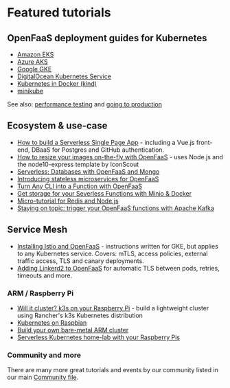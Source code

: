 # Featured tutorials

## OpenFaaS deployment guides for Kubernetes

- [Amazon EKS](https://www.weave.works/blog/getting-started-with-openfaas-kubernetes-operator-on-eks)
- [Azure AKS](https://medium.com/@ericstoekl/deploying-openfaas-on-kubernetes-azure-aks-4eea99d0743f)
- [Google GKE](https://www.openfaas.com/blog/gke-multi-stage/)
- [DigitalOcean Kubernetes Service](https://blog.alexellis.io/digitalocean-kubernetes-engine/)
- [Kubernetes in Docker (kind)](https://blog.alexellis.io/be-kind-to-yourself/)
- [minikube](https://medium.com/devopslinks/getting-started-with-openfaas-on-minikube-634502c7acdf)

See also: [performance testing](/architecture/performance/) and [going to production](/architecture/production/)

## Ecosystem & use-case

* [How to build a Serverless Single Page App](https://www.openfaas.com/blog/serverless-single-page-app/) - including a Vue.js front-end, DBaaS for Postgres and GitHub authentication.
* [How to resize your images on-the-fly with OpenFaaS](https://www.openfaas.com/blog/resize-images-on-the-fly/) - uses Node.js and the node10-express template by IconScout
* [Serverless: Databases with OpenFaaS and Mongo](https://blog.alexellis.io/serverless-databases-with-openfaas-and-mongo/)
* [Introducing stateless microservices for OpenFaaS](https://www.openfaas.com/blog/stateless-microservices/)
* [Turn Any CLI into a Function with OpenFaaS](https://blog.alexellis.io/cli-functions-with-openfaas/)
* [Get storage for your Severless Functions with Minio & Docker](https://blog.alexellis.io/openfaas-storage-for-your-functions/)
* [Micro-tutorial for Redis and Node.js](https://gist.github.com/alexellis/e05a7b573ae22b209f0214d5766ff07e)
* [Staying on topic: trigger your OpenFaaS functions with Apache Kafka](https://www.openfaas.com/blog/kafka-connector/)

## Service Mesh

* [Installing Istio and OpenFaaS](https://github.com/stefanprodan/istio-gke/blob/master/docs/openfaas/00-index.md) - instructions written for GKE, but applies to any Kubernetes service. Covers: mTLS, access policies, external traffic access, TLS and canary deployments.
* [Adding Linkerd2 to OpenFaaS](https://github.com/openfaas-incubator/openfaas-linkerd2) for automatic TLS between pods, retries, timeouts and more.

### ARM / Raspberry Pi

* [Will it cluster? k3s on your Raspberry Pi](https://blog.alexellis.io/test-drive-k3s-on-raspberry-pi/) - build a lightweight cluster using Rancher's k3s Kubernetes distribution
* [Kubernetes on Raspbian](https://github.com/alexellis/k8s-on-raspbian)
* [Build your own bare-metal ARM cluster](https://blog.alexellis.io/build-your-own-bare-metal-arm-cluster/)
* [Serverless Kubernetes home-lab with your Raspberry Pis](https://blog.alexellis.io/serverless-kubernetes-on-raspberry-pi/)

### Community and more

There are many more great tutorials and events by our community listed in our main [Community file](https://github.com/openfaas/faas/blob/master/community.md).
